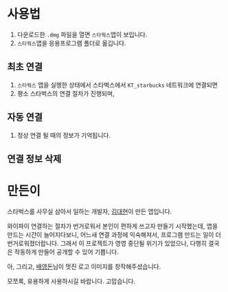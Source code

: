 # 사용법

1. 다운로드한 `.dmg` 파일을 열면 `스타웍스`앱이 보입니다.
1. `스타웍스`앱을 응용프로그램 폴더로 옮깁니다.

## 최초 연결

1. `스타웍스` 앱을 실행한 상태에서 스타벅스에서 `KT_starbucks` 네트워크에 연결되면
1. 평소 스타벅스의 연결 절차가 진행되며,

## 자동 연결

1. 정상 연결 될 때의 정보가 기억됩니다.

## 연결 정보 삭제

# 만든이

스타벅스를 사무실 삼아서 일하는 개발자, [김대현](https://medium.com/@hatemogi)이 만든 앱입니다.

와이파이 연결하는 절차가 번거로워서 본인이 편하게 쓰고자 만들기 시작했는데, 앱을 만드는 시간이 늘어지다보니, 어느새 연결 과정에 익숙해져서, 프로그램 만드는 일이 더 번거로워졌더랍니다. 그래서 이 프로젝트가 영영 중단될 위기가 있었으나, 다행히 결국은 작동하게 만들어 공개할 수 있어 기쁩니다.

아, 그리고, [배영돈](http://donny.co.kr)님이 멋진 로고 이미지를 창작해주셨습니다.

모쪼록, 유용하게 사용하시길 바랍니다. 고맙습니다.
